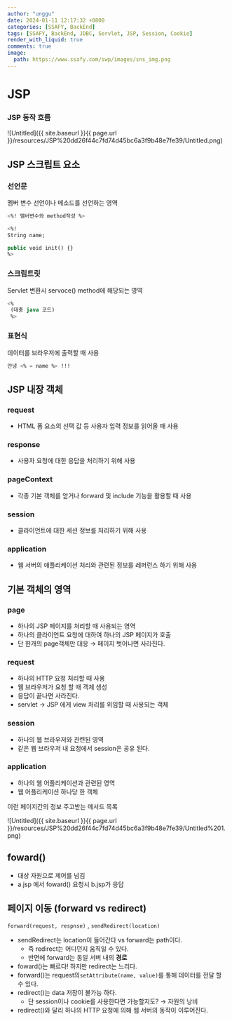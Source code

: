 ```yaml
---
author: "unggu"
date: 2024-01-11 12:17:32 +0800
categories: [SSAFY, BackEnd]
tags: [SSAFY, BackEnd, JDBC, Servlet, JSP, Session, Cookie]
render_with_liquid: true
comments: true
image:
  path: https://www.ssafy.com/swp/images/sns_img.png
---
```



# JSP

### JSP 동작 흐름

![Untitled]({{ site.baseurl }}{{ page.url }}/resources/JSP%20dd26f44c7fd74d45bc6a3f9b48e7fe39/Untitled.png)

## JSP 스크립트 요소

### 선언문

멤버 변수 선언이나 메소드를 선언하는 영역 

```sql
<%! 멤버변수와 method작성 %>

<%!
String name;

public void init() {}
%>
```

### 스크립트릿

Servlet 변환시 servoce() method에 해당되는 영역

```sql
<% 
 (대충 java 코드)
 %>
```

### 표현식

데이터를 브라우저에 출력할 때 사용

```sql
안녕 <% = name %> !!!
```

## JSP 내장 객체

### request

- HTML 폼 요소의 선택 값 등 사용자 입력 정보를 읽어올 때 사용

### response

- 사용자 요청에 대한 응답을 처리하기 위해 사용

### pageContext

- 각종 기본 객체를 얻거나  forward 및 include 기능을 활용할 때 사용

### session

- 클라이언트에 대한 세션 정보를 처리하기 위해 사용

### application

- 웹 서버의 애플리케이션 처리와 관련된 정보를 레퍼런스 하기 위해 사용

## 기본 객체의 영역

### page

- 하나의 JSP 페이지를 처리할 때 사용되는 영역
- 하나의 클라이언트 요청에 대하여 하나의 JSP 페이지가 호출
- 단 한개의 page객체만 대응 → 페이지 벗어나면 사라진다.

### request

- 하나의 HTTP 요청 처리할 때 사용
- 웹 브라우저가 요청 할 때 객체 생성
- 응답이 끝나면 사라진다.
- servlet → JSP 에게 view 처리를 위임할 때 사용되는 객체

### session

- 하나의 웹 브라우저와 관련된 영역
- 같은 웹 브라우저 내 요청에서 session은 공유 된다.

### application

- 하나의 웹 어플리케이션과 관련된 영역
- 웹 어플리케이션 하나당 한 객체

이런 페이지간의 정보 주고받는 메서드 목록

![Untitled]({{ site.baseurl }}{{ page.url }}/resources/JSP%20dd26f44c7fd74d45bc6a3f9b48e7fe39/Untitled%201.png)

## foward()

- 대상 자원으로 제어를 넘김
- a.jsp 에서 foward() 요청시 b.jsp가 응답

## 페이지 이동 (forward vs redirect)

`forward(request, respnse)` , `sendRedirect(location)`

- sendRedirect는 location이 들어간다 vs forward는 path이다.
    - 즉 redirect는 어디던지 움직일 수 있다.
    - 반면에 forward는 동일 서버 내의 **경로**
- foward()는 빠르다! 하지만 redirect는 느리다.
- forward()는 request의`setAttribute(name, value)`를 통해 데이터를 전달 할 수 있다.
- redirect()는 data 저장이 불가능 하다.
    - 단 session이나 cookie를 사용한다면 가능할지도? → 자원의 낭비
- redirect()와 달리 하나의 HTTP 요청에 의해 웹 서버의 동작이 이루어진다.